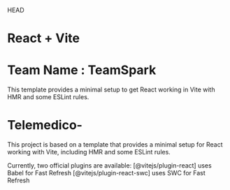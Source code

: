 HEAD
# React + Vite

# Team Name : TeamSpark

This template provides a minimal setup to get React working in Vite with HMR and some ESLint rules.

# Telemedico-

This project is based on a template that provides a minimal setup for React working with Vite, including HMR and some ESLint rules.

Currently, two official plugins are available:
[@vitejs/plugin-react] uses Babel for Fast Refresh
[@vitejs/plugin-react-swc] uses SWC for Fast Refresh




